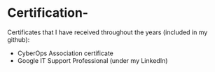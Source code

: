 # Certification-
Certificates that I have received throughout the years (included in my github):

- CyberOps Association certificate
- Google IT Support Professional (under my LinkedIn)
